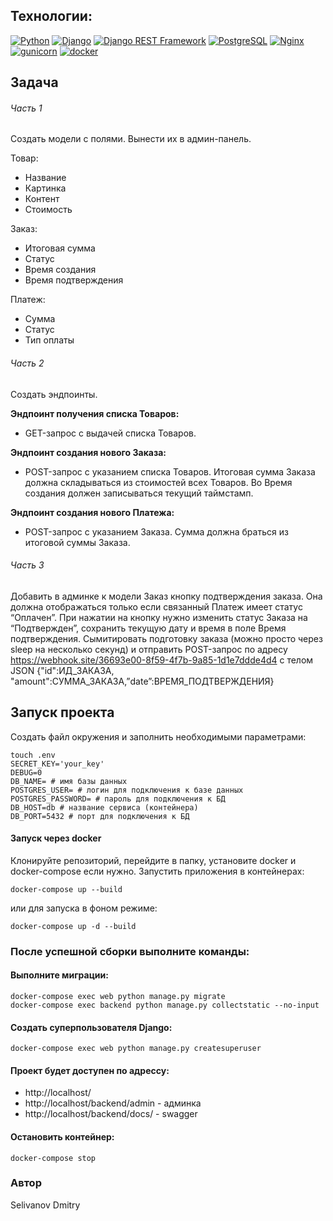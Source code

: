## Технологии:
[![Python](https://img.shields.io/badge/-Python-464646?style=flat-square&logo=Python)](https://www.python.org/)
[![Django](https://img.shields.io/badge/-Django-464646?style=flat-square&logo=Django)](https://www.djangoproject.com/)
[![Django REST Framework](https://img.shields.io/badge/-Django%20REST%20Framework-464646?style=flat-square&logo=Django%20REST%20Framework)](https://www.django-rest-framework.org/)
[![PostgreSQL](https://img.shields.io/badge/-PostgreSQL-464646?style=flat-square&logo=PostgreSQL)](https://www.postgresql.org/)
[![Nginx](https://img.shields.io/badge/-NGINX-464646?style=flat-square&logo=NGINX)](https://nginx.org/ru/)
[![gunicorn](https://img.shields.io/badge/-gunicorn-464646?style=flat-square&logo=gunicorn)](https://gunicorn.org/)
[![docker](https://img.shields.io/badge/-Docker-464646?style=flat-square&logo=docker)](https://www.docker.com/)

## Задача
###### Часть 1
Создать модели с полями. Вынести их в админ-панель.

Товар:
 - Название
 - Картинка
 - Контент
 - Стоимость

Заказ:
 - Итоговая сумма
 - Статус
 - Время создания
 - Время подтверждения

Платеж:
 - Сумма
 - Статус
 - Тип оплаты
###### Часть 2
Создать эндпоинты.

**Эндпоинт получения списка Товаров:**
- GET-запрос с выдачей списка Товаров.

**Эндпоинт создания нового Заказа:**
- POST-запрос с указанием списка Товаров. Итоговая сумма Заказа должна складываться из стоимостей всех Товаров. Во Время создания должен записываться текущий таймстамп.

**Эндпоинт создания нового Платежа:**
- POST-запрос с указанием Заказа. Сумма должна браться из итоговой суммы Заказа.
###### Часть 3
Добавить в админке к модели Заказ кнопку подтверждения заказа. Она должна отображаться только если связанный Платеж имеет статус “Оплачен”. При нажатии на кнопку нужно изменить статус Заказа на “Подтвержден”, сохранить текущую дату и время в поле Время подтверждения. Сымитировать подготовку заказа (можно просто через sleep на несколько секунд) и отправить POST-запрос по адресу https://webhook.site/36693e00-8f59-4f7b-9a85-1d1e7ddde4d4 с телом JSON {"id":ИД_ЗАКАЗА, "amount":СУММА_ЗАКАЗА,”date”:ВРЕМЯ_ПОДТВЕРЖДЕНИЯ}

## Запуск проекта
Создать файл окружения и заполнить необходимыми параметрами:
```
touch .env
SECRET_KEY='your_key'
DEBUG=0
DB_NAME= # имя базы данных
POSTGRES_USER= # логин для подключения к базе данных
POSTGRES_PASSWORD= # пароль для подключения к БД 
DB_HOST=db # название сервиса (контейнера)
DB_PORT=5432 # порт для подключения к БД
```
#### Запуск через docker
Клонируйте репозиторий, перейдите в папку, установите docker и docker-compose если нужно.
Запустить приложения в контейнерах:
```
docker-compose up --build
```
или для запуска в фоном режиме:
```
docker-compose up -d --build
```
### После успешной сборки выполните команды:
#### Выполните миграции:
```
docker-compose exec web python manage.py migrate
docker-compose exec backend python manage.py collectstatic --no-input
```
#### Создать суперпользователя Django:
```
docker-compose exec web python manage.py createsuperuser
```
#### Проект будет доступен по адрессу:
* http://localhost/
* http://localhost/backend/admin - админка
* http://localhost/backend/docs/ - swagger
#### Остановить контейнер:
```
docker-compose stop
```
### Автор
Selivanov Dmitry